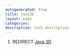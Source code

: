 ```yaml
---
autogenerated: true
title: Java3D
layout: page
categories: 
description: test description
---
```


1.  REDIRECT [Java 3D](Java_3D)
